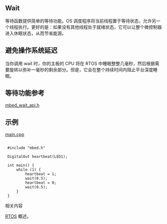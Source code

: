 ## Wait

等待函数提供简单的等待功能。OS 调度程序将当前线程置于等待状态，允许另一个线程执行。更好的是：如果没有其他线程处于就绪状态，它可以让整个微控制器进入休眠状态，从而节省能源。

## 避免操作系统延迟

当你调用 wait 时，你的主板的 CPU 将在 RTOS 中睡眠整整几毫秒，然后根据需要旋转以弥补一毫秒的剩余部分。但是，它会在整个持续时间内阻止平台深度睡眠。

## 等待功能参考

[mbed_wait_api.h](http://os.mbed.com/docs/v5.9/mbed-os-api-doxy/mbed__wait__api_8h_source.html)

## 示例

[main.cpp](https://os.mbed.com/teams/mbed_example/code/wait_ex_1/file/7d249aa3d880/main.cpp)                                                                                              
```
 
 #include "mbed.h"
 
 DigitalOut heartbeat(LED1);
 
 int main() {
     while (1) {
         heartbeat = 1;
         wait(0.5);
         heartbeat = 0;
         wait(0.5);
     }
 }
``` 
相关内容

[RTOS](https://os.mbed.com/docs/v5.9/reference/rtos.html) 概述。